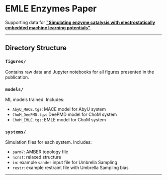 # EMLE Enzymes Paper

Supporting data for [**"Simulating enzyme catalysis with electrostatically embedded machine learning potentials"**](https://chemrxiv.org/engage/chemrxiv/article-details/6862db73c1cb1ecda054fdb9).

---

## Directory Structure

### `figures/`
Contains raw data and Jupyter notebooks for all figures presented in the publication.

### `models/`
ML models trained. Includes:

- `AbyU_MACE.tgz`: MACE model for AbyU system
- `ChoM_DeePMD.tgz`: DeePMD model for ChoM system
- `ChoM_EMLE.tgz`: EMLE model for ChoM system

### `systems/`
Simulation files for each system. Includes:

- `parm7`: AMBER topology file  
- `ncrst`: relaxed structure  
- `in`: example `sander` input file for Umbrella Sampling  
- `restr`: example restraint file with Umbrella Sampling bias

---
